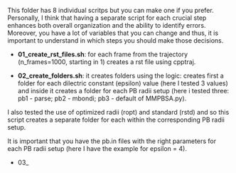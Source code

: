 This folder has 8 individual scritps but you can make one if you prefer. Personally, I think that having a separate script for each crucial step enhances both overall organization and the ability to identify errors. Moreover, you have a lot of variables that you can change and thus, it is important to understand in which steps you should make those decisions.

- **01_create_rst_files.sh**: for each frame from the trajectory (n_frames=1000, starting in 1) creates a rst file using cpptraj.

- **02_create_folders.sh**: it creates folders using the logic: creates first a folder for each dilectric constant (epsilon) value (here I tested 3 values) and inside it creates a folder for each PB radii setup (here i tested three: pb1 - parse; pb2 - mbondi; pb3 - default of MMPBSA.py). 

I also tested the use of optimized radii (ropt) and standard (rstd) and so this script creates a separate folder for each within the corresponding PB radii setup. 

It is important that you have the pb.in files with the right parameters for each PB radii setup (here I have the example for epsilon = 4). 

- 03_
